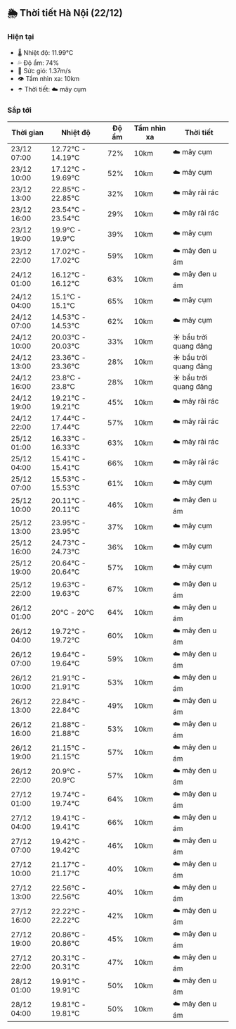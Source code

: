 ## 🌦️ Thời tiết Hà Nội (22/12)

### Hiện tại

- 🌡️ Nhiệt độ: 11.99℃
- 💦 Độ ẩm: 74%
- 💨 Sức gió: 1.37m/s
- 👁️ Tầm nhìn xa: 10km
- ☂️ Thời tiết: ☁️ mây cụm

### Sắp tới

| Thời gian | Nhiệt độ | Độ ẩm | Tầm nhìn xa | Thời tiết |
| --- | --- | --- | --- | --- |
| 23/12 07:00 | 12.72℃ - 14.19℃ | 72% | 10km | ☁️ mây cụm |
| 23/12 10:00 | 17.12℃ - 19.69℃ | 52% | 10km | ☁️ mây cụm |
| 23/12 13:00 | 22.85℃ - 22.85℃ | 32% | 10km | ☁️ mây rải rác |
| 23/12 16:00 | 23.54℃ - 23.54℃ | 29% | 10km | ☁️ mây rải rác |
| 23/12 19:00 | 19.9℃ - 19.9℃ | 39% | 10km | ☁️ mây cụm |
| 23/12 22:00 | 17.02℃ - 17.02℃ | 59% | 10km | ☁️ mây đen u ám |
| 24/12 01:00 | 16.12℃ - 16.12℃ | 63% | 10km | ☁️ mây đen u ám |
| 24/12 04:00 | 15.1℃ - 15.1℃ | 65% | 10km | ☁️ mây cụm |
| 24/12 07:00 | 14.53℃ - 14.53℃ | 62% | 10km | ☁️ mây cụm |
| 24/12 10:00 | 20.03℃ - 20.03℃ | 33% | 10km | ☀️ bầu trời quang đãng |
| 24/12 13:00 | 23.36℃ - 23.36℃ | 28% | 10km | ☀️ bầu trời quang đãng |
| 24/12 16:00 | 23.8℃ - 23.8℃ | 28% | 10km | ☀️ bầu trời quang đãng |
| 24/12 19:00 | 19.21℃ - 19.21℃ | 45% | 10km | ☁️ mây rải rác |
| 24/12 22:00 | 17.44℃ - 17.44℃ | 57% | 10km | ☁️ mây rải rác |
| 25/12 01:00 | 16.33℃ - 16.33℃ | 63% | 10km | ☁️ mây rải rác |
| 25/12 04:00 | 15.41℃ - 15.41℃ | 66% | 10km | ☁️ mây rải rác |
| 25/12 07:00 | 15.53℃ - 15.53℃ | 61% | 10km | ☁️ mây cụm |
| 25/12 10:00 | 20.11℃ - 20.11℃ | 46% | 10km | ☁️ mây đen u ám |
| 25/12 13:00 | 23.95℃ - 23.95℃ | 37% | 10km | ☁️ mây cụm |
| 25/12 16:00 | 24.73℃ - 24.73℃ | 36% | 10km | ☁️ mây cụm |
| 25/12 19:00 | 20.64℃ - 20.64℃ | 57% | 10km | ☁️ mây cụm |
| 25/12 22:00 | 19.63℃ - 19.63℃ | 67% | 10km | ☁️ mây đen u ám |
| 26/12 01:00 | 20℃ - 20℃ | 64% | 10km | ☁️ mây đen u ám |
| 26/12 04:00 | 19.72℃ - 19.72℃ | 60% | 10km | ☁️ mây đen u ám |
| 26/12 07:00 | 19.64℃ - 19.64℃ | 59% | 10km | ☁️ mây đen u ám |
| 26/12 10:00 | 21.91℃ - 21.91℃ | 53% | 10km | ☁️ mây đen u ám |
| 26/12 13:00 | 22.84℃ - 22.84℃ | 49% | 10km | ☁️ mây đen u ám |
| 26/12 16:00 | 21.88℃ - 21.88℃ | 53% | 10km | ☁️ mây đen u ám |
| 26/12 19:00 | 21.15℃ - 21.15℃ | 57% | 10km | ☁️ mây đen u ám |
| 26/12 22:00 | 20.9℃ - 20.9℃ | 57% | 10km | ☁️ mây đen u ám |
| 27/12 01:00 | 19.74℃ - 19.74℃ | 64% | 10km | ☁️ mây đen u ám |
| 27/12 04:00 | 19.41℃ - 19.41℃ | 66% | 10km | ☁️ mây đen u ám |
| 27/12 07:00 | 19.42℃ - 19.42℃ | 46% | 10km | ☁️ mây đen u ám |
| 27/12 10:00 | 21.17℃ - 21.17℃ | 40% | 10km | ☁️ mây đen u ám |
| 27/12 13:00 | 22.56℃ - 22.56℃ | 40% | 10km | ☁️ mây đen u ám |
| 27/12 16:00 | 22.22℃ - 22.22℃ | 42% | 10km | ☁️ mây đen u ám |
| 27/12 19:00 | 20.86℃ - 20.86℃ | 45% | 10km | ☁️ mây đen u ám |
| 27/12 22:00 | 20.31℃ - 20.31℃ | 47% | 10km | ☁️ mây đen u ám |
| 28/12 01:00 | 19.91℃ - 19.91℃ | 50% | 10km | ☁️ mây đen u ám |
| 28/12 04:00 | 19.81℃ - 19.81℃ | 50% | 10km | ☁️ mây đen u ám |
